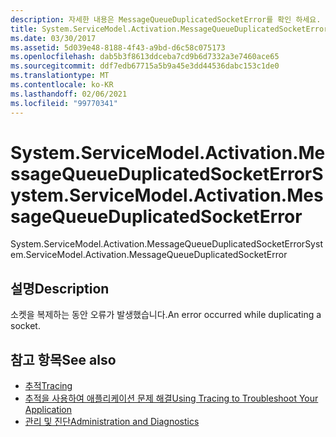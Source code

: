 ```yaml
---
description: 자세한 내용은 MessageQueueDuplicatedSocketError를 확인 하세요.
title: System.ServiceModel.Activation.MessageQueueDuplicatedSocketError
ms.date: 03/30/2017
ms.assetid: 5d039e48-8188-4f43-a9bd-d6c58c075173
ms.openlocfilehash: dab5b3f8613ddceba7cd9b6d7332a3e7460ace65
ms.sourcegitcommit: ddf7edb67715a5b9a45e3dd44536dabc153c1de0
ms.translationtype: MT
ms.contentlocale: ko-KR
ms.lasthandoff: 02/06/2021
ms.locfileid: "99770341"
---
```

# <a name="systemservicemodelactivationmessagequeueduplicatedsocketerror"></a><span data-ttu-id="a6059-103">System.ServiceModel.Activation.MessageQueueDuplicatedSocketError</span><span class="sxs-lookup"><span data-stu-id="a6059-103">System.ServiceModel.Activation.MessageQueueDuplicatedSocketError</span></span>

<span data-ttu-id="a6059-104">System.ServiceModel.Activation.MessageQueueDuplicatedSocketError</span><span class="sxs-lookup"><span data-stu-id="a6059-104">System.ServiceModel.Activation.MessageQueueDuplicatedSocketError</span></span>  
  
## <a name="description"></a><span data-ttu-id="a6059-105">설명</span><span class="sxs-lookup"><span data-stu-id="a6059-105">Description</span></span>  

 <span data-ttu-id="a6059-106">소켓을 복제하는 동안 오류가 발생했습니다.</span><span class="sxs-lookup"><span data-stu-id="a6059-106">An error occurred while duplicating a socket.</span></span>  
  
## <a name="see-also"></a><span data-ttu-id="a6059-107">참고 항목</span><span class="sxs-lookup"><span data-stu-id="a6059-107">See also</span></span>

- [<span data-ttu-id="a6059-108">추적</span><span class="sxs-lookup"><span data-stu-id="a6059-108">Tracing</span></span>](index.md)
- [<span data-ttu-id="a6059-109">추적을 사용하여 애플리케이션 문제 해결</span><span class="sxs-lookup"><span data-stu-id="a6059-109">Using Tracing to Troubleshoot Your Application</span></span>](using-tracing-to-troubleshoot-your-application.md)
- [<span data-ttu-id="a6059-110">관리 및 진단</span><span class="sxs-lookup"><span data-stu-id="a6059-110">Administration and Diagnostics</span></span>](../index.md)

